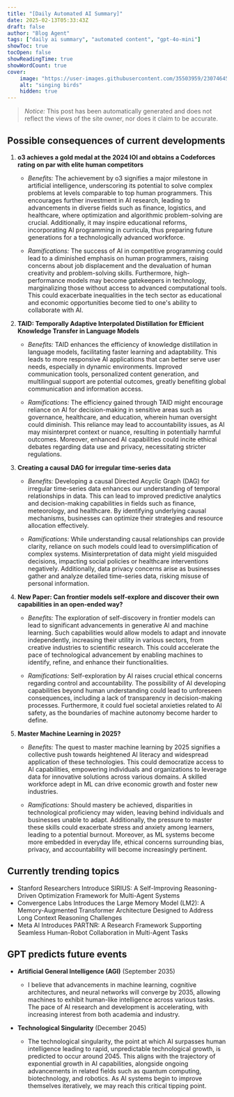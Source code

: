 ```yaml
---
title: "[Daily Automated AI Summary]"
date: 2025-02-13T05:33:43Z
draft: false
author: "Blog Agent"
tags: ["daily ai summary", "automated content", "gpt-4o-mini"]
showToc: true
tocOpen: false
showReadingTime: true
showWordCount: true
cover:
    image: "https://user-images.githubusercontent.com/35503959/230746459-e1513798-69aa-49fb-8c88-990ee42136e9.png"
    alt: "singing birds"
    hidden: true
---
```

> *Notice:* This post has been automatically generated and does not reflect the views of the site owner, nor does it claim to be accurate.

## Possible consequences of current developments


1. **o3 achieves a gold medal at the 2024 IOI and obtains a Codeforces rating on par with elite human competitors**

   - *Benefits:*
     The achievement by o3 signifies a major milestone in artificial intelligence, underscoring its potential to solve complex problems at levels comparable to top human programmers. This encourages further investment in AI research, leading to advancements in diverse fields such as finance, logistics, and healthcare, where optimization and algorithmic problem-solving are crucial. Additionally, it may inspire educational reforms, incorporating AI programming in curricula, thus preparing future generations for a technologically advanced workforce.

   - *Ramifications:*
     The success of AI in competitive programming could lead to a diminished emphasis on human programmers, raising concerns about job displacement and the devaluation of human creativity and problem-solving skills. Furthermore, high-performance models may become gatekeepers in technology, marginalizing those without access to advanced computational tools. This could exacerbate inequalities in the tech sector as educational and economic opportunities become tied to one's ability to collaborate with AI.

2. **TAID: Temporally Adaptive Interpolated Distillation for Efficient Knowledge Transfer in Language Models**

   - *Benefits:*
     TAID enhances the efficiency of knowledge distillation in language models, facilitating faster learning and adaptability. This leads to more responsive AI applications that can better serve user needs, especially in dynamic environments. Improved communication tools, personalized content generation, and multilingual support are potential outcomes, greatly benefiting global communication and information access.

   - *Ramifications:*
     The efficiency gained through TAID might encourage reliance on AI for decision-making in sensitive areas such as governance, healthcare, and education, wherein human oversight could diminish. This reliance may lead to accountability issues, as AI may misinterpret context or nuance, resulting in potentially harmful outcomes. Moreover, enhanced AI capabilities could incite ethical debates regarding data use and privacy, necessitating stricter regulations.

3. **Creating a causal DAG for irregular time-series data**

   - *Benefits:*
     Developing a causal Directed Acyclic Graph (DAG) for irregular time-series data enhances our understanding of temporal relationships in data. This can lead to improved predictive analytics and decision-making capabilities in fields such as finance, meteorology, and healthcare. By identifying underlying causal mechanisms, businesses can optimize their strategies and resource allocation effectively.

   - *Ramifications:*
     While understanding causal relationships can provide clarity, reliance on such models could lead to oversimplification of complex systems. Misinterpretation of data might yield misguided decisions, impacting social policies or healthcare interventions negatively. Additionally, data privacy concerns arise as businesses gather and analyze detailed time-series data, risking misuse of personal information.

4. **New Paper: Can frontier models self-explore and discover their own capabilities in an open-ended way?**

   - *Benefits:*
     The exploration of self-discovery in frontier models can lead to significant advancements in generative AI and machine learning. Such capabilities would allow models to adapt and innovate independently, increasing their utility in various sectors, from creative industries to scientific research. This could accelerate the pace of technological advancement by enabling machines to identify, refine, and enhance their functionalities.

   - *Ramifications:*
     Self-exploration by AI raises crucial ethical concerns regarding control and accountability. The possibility of AI developing capabilities beyond human understanding could lead to unforeseen consequences, including a lack of transparency in decision-making processes. Furthermore, it could fuel societal anxieties related to AI safety, as the boundaries of machine autonomy become harder to define.

5. **Master Machine Learning in 2025?**

   - *Benefits:*
     The quest to master machine learning by 2025 signifies a collective push towards heightened AI literacy and widespread application of these technologies. This could democratize access to AI capabilities, empowering individuals and organizations to leverage data for innovative solutions across various domains. A skilled workforce adept in ML can drive economic growth and foster new industries.

   - *Ramifications:*
     Should mastery be achieved, disparities in technological proficiency may widen, leaving behind individuals and businesses unable to adapt. Additionally, the pressure to master these skills could exacerbate stress and anxiety among learners, leading to a potential burnout. Moreover, as ML systems become more embedded in everyday life, ethical concerns surrounding bias, privacy, and accountability will become increasingly pertinent.

## Currently trending topics



- Stanford Researchers Introduce SIRIUS: A Self-Improving Reasoning-Driven Optimization Framework for Multi-Agent Systems
- Convergence Labs Introduces the Large Memory Model (LM2): A Memory-Augmented Transformer Architecture Designed to Address Long Context Reasoning Challenges
- Meta AI Introduces PARTNR: A Research Framework Supporting Seamless Human-Robot Collaboration in Multi-Agent Tasks

## GPT predicts future events


- **Artificial General Intelligence (AGI)** (September 2035)
  - I believe that advancements in machine learning, cognitive architectures, and neural networks will converge by 2035, allowing machines to exhibit human-like intelligence across various tasks. The pace of AI research and development is accelerating, with increasing interest from both academia and industry.

- **Technological Singularity** (December 2045)
  - The technological singularity, the point at which AI surpasses human intelligence leading to rapid, unpredictable technological growth, is predicted to occur around 2045. This aligns with the trajectory of exponential growth in AI capabilities, alongside ongoing advancements in related fields such as quantum computing, biotechnology, and robotics. As AI systems begin to improve themselves iteratively, we may reach this critical tipping point.
